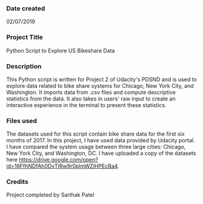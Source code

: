 ### Date created
02/07/2019

### Project Title
Python Script to Explore US Bikeshare Data

### Description
This Python script is written for Project 2 of Udacity's PDSND and is used to explore data related to bike share systems for Chicago, New York City, and Washington. It imports data from .csv files and compute descriptive statistics from the data. It also takes in users' raw input to create an interactive experience in the terminal to present these statistics.

### Files used
The datasets used for this script contain bike share data for the first six months of 2017. In this project, I have used data provided by Udacity portal. I have compared the system usage between three large cities: Chicago, New York City, and Washington, DC. I have uploaded a copy of the datasets here https://drive.google.com/open?id=16FfhNDfAh0DvTIRw9r0plmWZlHPEcBa4.

### Credits
Project completed by Sarthak Patel
